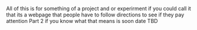All of this is for something of a project and or experirment if you could call it that its a webpage that people have to follow directions to see if they pay attention 
Part 2 if you know what that means is soon date TBD
